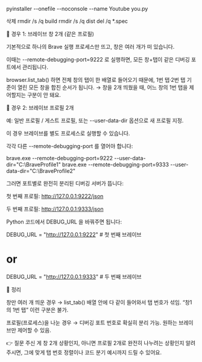 pyinstaller --onefile --noconsole --name Youtube you.py

 삭제
rmdir /s /q build
rmdir /s /q dist
del /q *.spec



🔹 경우 1: 브레이브 창 2개 (같은 프로필)

기본적으로 하나의 Brave 실행 프로세스만 뜨고, 창은 여러 개가 떠 있습니다.

이때는 --remote-debugging-port=9222 로 실행하면, 모든 창+탭이 같은 디버깅 포트에서 관리됩니다.

browser.list_tab() 하면 전체 창의 탭이 한 배열로 들어오기 때문에, 1번 탭·2번 탭 기준이 열린 모든 창을 합친 순서가 됩니다.
→ 창을 2개 띄웠을 때, 어느 창의 1번 탭을 제어할지는 구분이 안 돼요.

🔹 경우 2: 브레이브 프로필 2개

예: 일반 프로필 / 게스트 프로필, 또는 --user-data-dir 옵션으로 새 프로필 지정.

이 경우 브레이브를 별도 프로세스로 실행할 수 있습니다.

각각 다른 --remote-debugging-port 를 열어야 합니다:

brave.exe --remote-debugging-port=9222 --user-data-dir="C:\BraveProfile1"
brave.exe --remote-debugging-port=9333 --user-data-dir="C:\BraveProfile2"


그러면 포트별로 완전히 분리된 디버깅 서버가 뜹니다:

첫 번째 프로필: http://127.0.0.1:9222/json

두 번째 프로필: http://127.0.0.1:9333/json

Python 코드에서 DEBUG_URL 을 바꿔주면 됩니다:

DEBUG_URL = "http://127.0.0.1:9222"  # 첫 번째 브레이브
# or
DEBUG_URL = "http://127.0.0.1:9333"  # 두 번째 브레이브

🔹 정리

창만 여러 개 띄운 경우 → list_tab() 배열 안에 다 같이 들어와서 탭 번호가 섞임. “창1의 1번 탭” 이런 구분은 불가.

프로필(프로세스)을 나눈 경우 → 디버깅 포트 번호로 확실히 분리 가능. 원하는 브레이브만 제어할 수 있음.

👉 질문 주신 게 창 2개 상황인지, 아니면 프로필 2개로 완전히 나누려는 상황인지 알려주시면, 그에 맞게 탭 번호 정렬이나 코드 분기 예시까지 드릴 수 있어요.
